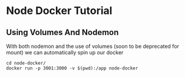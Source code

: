 Node Docker Tutorial
====================

## Using Volumes And Nodemon

With both nodemon and the use of volumes (soon to be deprecated for mount) we can automatically spin up our docker 

```
cd node-docker/
docker run -p 3001:3000 -v $(pwd):/app node-docker
```
